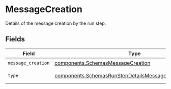 # MessageCreation

Details of the message creation by the run step.


## Fields

| Field                                                                                                                              | Type                                                                                                                               | Required                                                                                                                           | Description                                                                                                                        |
| ---------------------------------------------------------------------------------------------------------------------------------- | ---------------------------------------------------------------------------------------------------------------------------------- | ---------------------------------------------------------------------------------------------------------------------------------- | ---------------------------------------------------------------------------------------------------------------------------------- |
| `message_creation`                                                                                                                 | [components.SchemasMessageCreation](../../models/shared/schemasmessagecreation.md)                                                 | :heavy_check_mark:                                                                                                                 | N/A                                                                                                                                |
| `type`                                                                                                                             | [components.SchemasRunStepDetailsMessageCreationObjectType](../../models/shared/schemasrunstepdetailsmessagecreationobjecttype.md) | :heavy_check_mark:                                                                                                                 | Always `message_creation``.                                                                                                        |